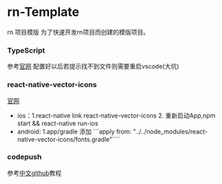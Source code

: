 # rn-Template
rn 项目模版
为了快速开发rn项目而创建的模版项目。

### TypeScript
参考[官网](https://github.com/Microsoft/TypeScript-React-Native-Starter#typescript-react-native-starter) 配置好以后若提示找不到文件则需要重启vscode(大坑)

### react-native-vector-icons
[官网](https://github.com/oblador/react-native-vector-icons) 
- ios：1.react-native link react-native-vector-icons  2. 重新启动App,npm start && react-native run-ios
- android: 1.app/gradle 添加 ```apply from: "../../node_modules/react-native-vector-icons/fonts.gradle"````


### codepush
参考[中文github](https://github.com/Microsoft/code-push/blob/master/cli/README-cn.md)教程

